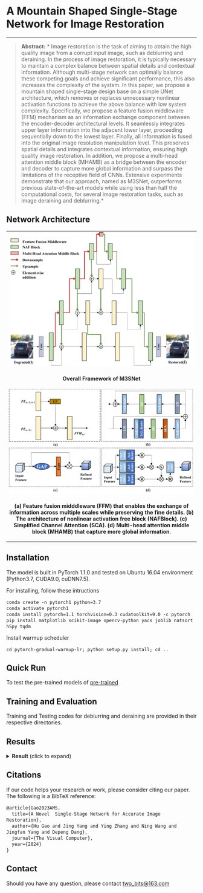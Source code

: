 

# A Mountain Shaped Single-Stage Network for Image Restoration

<!-- [![paper](https://img.shields.io/badge/arXiv-Paper-brightgreen)](http://arxiv.org/abs/2302.09554) -->
<hr />


> **Abstract:** * Image restoration is the task of aiming to obtain the high quality image from a corrupt input image, such as deblurring and
deraining. In the process of image restoration, it is typically necessary to maintain a complex balance between spatial details and
contextual information. Although multi-stage network can optimally
balance these competing goals and achieve significant performance,
this also increases the complexity of the system. In this paper, we
propose a mountain shaped single-stage design base on a simple UNet architecture, which removes or replaces unnecessary nonlinear
activation functions to achieve the above balance with low system
complexity. Specifically, we propose a feature fusion middleware
(FFM) mechanism as an information exchange component between
the encoder-decoder architectural levels. It seamlessly integrates upper layer information into the adjacent lower layer, proceeding sequentially down to the lowest layer. Finally, all information is fused
into the original image resolution manipulation level. This preserves
spatial details and integrates contextual information, ensuring high quality image restoration. In addition, we propose a multi-head attention middle block (MHAMB) as a bridge between the encoder and
decoder to capture more global information and surpass the limitations of the receptive field of CNNs. Extensive experiments demonstrate that our approach, named as M3SNet, outperforms previous
state-of-the-art models while using less than half the computational
costs, for several image restoration tasks, such as image deraining
and deblurring.* 

## Network Architecture
<table>
  <tr>
    <td align="center"> <img  src = "./fig/network2.png" width="500"> </td>
  </tr>
  <tr>
    <td><p align="center"><b>Overall Framework of M3SNet</b></p></td>
  </tr>
    <tr>
    <td align="center"> <img   src = "./fig/conponent4.png" width="500"> </td>
  </tr>
  <tr>
    <td><p align="center"><b>(a) Feature fusion midddleware (FFM) that enables the exchange of information across multiple scales while preserving the fine details. (b) The architecture of nonlinear activation free block (NAFBlock). (c) Simplified Channel Attention (SCA). (d) Multi-head attention middle block (MHAMB) that  capture more global information.</b></p></td>
</table>



## Installation
The model is built in PyTorch 1.1.0 and tested on Ubuntu 16.04 environment (Python3.7, CUDA9.0, cuDNN7.5).

For installing, follow these intructions
```
conda create -n pytorch1 python=3.7
conda activate pytorch1
conda install pytorch=1.1 torchvision=0.3 cudatoolkit=9.0 -c pytorch
pip install matplotlib scikit-image opencv-python yacs joblib natsort h5py tqdm
```

Install warmup scheduler

```
cd pytorch-gradual-warmup-lr; python setup.py install; cd ..
```

## Quick Run

To test the pre-trained models of [pre-trained](https://drive.google.com/drive/folders/1y4BEX7LagtXVO98ZItSbJJl7WWM3gnbD?usp=share_link)


## Training and Evaluation

Training and Testing codes for deblurring and deraining  are provided in their respective directories.

## Results


<details>
  <summary> <strong>Result</strong> (click to expand) </summary>
<table>
  <tr>
    <td> <img src = "./fig/result.png" width="500"> </td>
  </tr>
</table></details>


## Citations
If our code helps your research or work, please consider citing our paper.
The following is a BibTeX reference:

```
@article{Gao2023AMS,
  title={A Novel  Single-Stage Network for Accurate Image Restoration},
  author={Hu Gao and Jing Yang and Ying Zhang and Ning Wang and Jingfan Yang and Depeng Dang},
  journal={The Visual Computer},
  year={2024}
}
```


## Contact
Should you have any question, please contact two_bits@163.com

